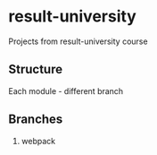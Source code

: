 # result-university

Projects from result-university course

## Structure

Each module - different branch

## Branches

1. webpack
